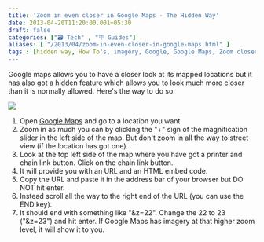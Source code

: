 ```yaml
---
title: 'Zoom in even closer in Google Maps - The Hidden Way'
date: 2013-04-20T11:20:00.001+05:30
draft: false
categories: ["🗃️ Tech" , "🪧 Guides"]
aliases: [ "/2013/04/zoom-in-even-closer-in-google-maps.html" ]
tags : [hidden way, How To's, imagery, Google, Google Maps, Zoom closer, magnification]
---
```


Google maps allows you to have a closer look at its mapped locations but it has also got a hidden feature which allows you to look much more closer than it is normally allowed. Here's the way to do so.  

[![](https://3.bp.blogspot.com/--bsm90K-S7k/UXIpv-_nZtI/AAAAAAAAA-c/KGPFlumeDKE/s640/empirestateszoomy.jpg)](https://3.bp.blogspot.com/--bsm90K-S7k/UXIpv-_nZtI/AAAAAAAAA-c/KGPFlumeDKE/s1600/empirestateszoomy.jpg)

  
  

1.  Open [Google Maps](httpss://www.google.com/maps) and go to a location you want.
2.  Zoom in as much you can by clicking the "+" sign of the magnification slider in the left side of the map. But don't zoom in all the way to street view (if the location has got one).
3.  Look at the top left side of the map where you have got a printer and chain link button. Click on the chain link button.
4.  It will provide you with an URL and an HTML embed code.
5.  Copy the URL and paste it in the address bar of your browser but DO NOT hit enter.
6.  Instead scroll all the way to the right end of the URL (you can use the END key).
7.  It should end with something like "&z=22". Change the 22 to 23 ("&z=23") and hit enter. If Google Maps has imagery at that higher zoom level, it will show it to you.